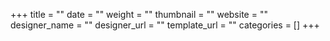 +++
title = ""
date = ""
weight = ""
thumbnail = ""
website = ""
designer_name = ""
designer_url = ""
template_url = ""
categories = []
+++
